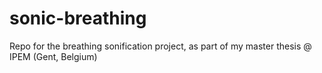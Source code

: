 # sonic-breathing
Repo for the breathing sonification project, as part of my master thesis @ IPEM (Gent, Belgium)
